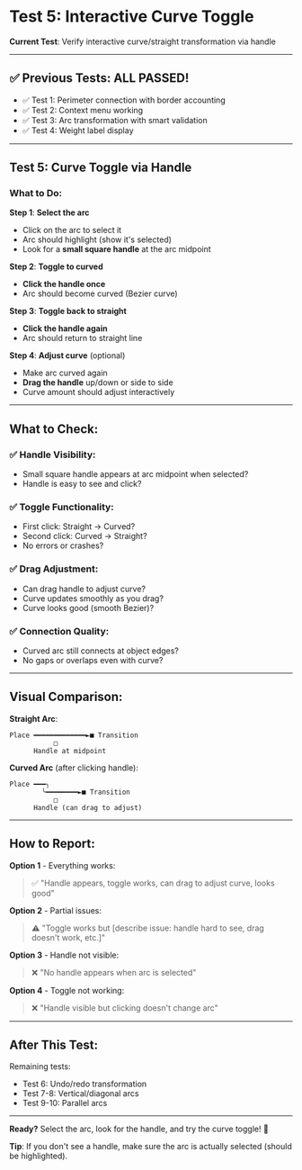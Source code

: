 # Test 5: Interactive Curve Toggle

**Current Test**: Verify interactive curve/straight transformation via handle

---

## ✅ Previous Tests: ALL PASSED!

- ✅ Test 1: Perimeter connection with border accounting
- ✅ Test 2: Context menu working
- ✅ Test 3: Arc transformation with smart validation
- ✅ Test 4: Weight label display

---

## Test 5: Curve Toggle via Handle

### What to Do:

**Step 1**: **Select the arc**
- Click on the arc to select it
- Arc should highlight (show it's selected)
- Look for a **small square handle** at the arc midpoint

**Step 2**: **Toggle to curved**
- **Click the handle once**
- Arc should become curved (Bezier curve)

**Step 3**: **Toggle back to straight**
- **Click the handle again**
- Arc should return to straight line

**Step 4**: **Adjust curve** (optional)
- Make arc curved again
- **Drag the handle** up/down or side to side
- Curve amount should adjust interactively

---

## What to Check:

### ✅ Handle Visibility:
- Small square handle appears at arc midpoint when selected?
- Handle is easy to see and click?

### ✅ Toggle Functionality:
- First click: Straight → Curved?
- Second click: Curved → Straight?
- No errors or crashes?

### ✅ Drag Adjustment:
- Can drag handle to adjust curve?
- Curve updates smoothly as you drag?
- Curve looks good (smooth Bezier)?

### ✅ Connection Quality:
- Curved arc still connects at object edges?
- No gaps or overlaps even with curve?

---

## Visual Comparison:

**Straight Arc**:
```
Place ━━━━━━━━━━━━━►■ Transition
           □
      Handle at midpoint
```

**Curved Arc** (after clicking handle):
```
Place ━━━╮           
        ╰━━━━━━━━►■ Transition
           □
      Handle (can drag to adjust)
```

---

## How to Report:

**Option 1** - Everything works:
> ✅ "Handle appears, toggle works, can drag to adjust curve, looks good"

**Option 2** - Partial issues:
> ⚠️ "Toggle works but [describe issue: handle hard to see, drag doesn't work, etc.]"

**Option 3** - Handle not visible:
> ❌ "No handle appears when arc is selected"

**Option 4** - Toggle not working:
> ❌ "Handle visible but clicking doesn't change arc"

---

## After This Test:

Remaining tests:
- Test 6: Undo/redo transformation
- Test 7-8: Vertical/diagonal arcs
- Test 9-10: Parallel arcs

---

**Ready?** Select the arc, look for the handle, and try the curve toggle! 🚀

**Tip**: If you don't see a handle, make sure the arc is actually selected (should be highlighted).

